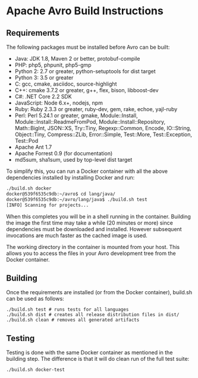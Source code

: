 # Apache Avro Build Instructions

## Requirements

The following packages must be installed before Avro can be built:

 - Java: JDK 1.8, Maven 2 or better, protobuf-compile
 - PHP: php5, phpunit, php5-gmp
 - Python 2: 2.7 or greater, python-setuptools for dist target
 - Python 3: 3.5 or greater
 - C: gcc, cmake, asciidoc, source-highlight
 - C++: cmake 3.7.2 or greater, g++, flex, bison, libboost-dev
 - C#: .NET Core 2.2 SDK
 - JavaScript: Node 6.x+, nodejs, npm
 - Ruby: Ruby 2.3.3 or greater, ruby-dev, gem, rake, echoe, yajl-ruby
 - Perl: Perl 5.24.1 or greater, gmake, Module::Install,
   Module::Install::ReadmeFromPod, Module::Install::Repository,
   Math::BigInt, JSON::XS, Try::Tiny, Regexp::Common, Encode,
   IO::String, Object::Tiny, Compress::ZLib, Error::Simple,
   Test::More, Test::Exception, Test::Pod
 - Apache Ant 1.7
 - Apache Forrest 0.9 (for documentation)
 - md5sum, sha1sum, used by top-level dist target

To simplify this, you can run a Docker container with all the above
dependencies installed by installing Docker and run:

```bash
./build.sh docker
docker@539f6535c9db:~/avro$ cd lang/java/
docker@539f6535c9db:~/avro/lang/java$ ./build.sh test
[INFO] Scanning for projects...
```

When this completes you will be in a shell running in the
container. Building the image the first time may take a while (20
minutes or more) since dependencies must be downloaded and
installed. However subsequent invocations are much faster as the
cached image is used.

The working directory in the container is mounted from your host. This
allows you to access the files in your Avro development tree from the
Docker container.

## Building

Once the requirements are installed (or from the Docker container),
build.sh can be used as follows:

```
./build.sh test # runs tests for all languages
./build.sh dist # creates all release distribution files in dist/
./build.sh clean # removes all generated artifacts
```

## Testing

Testing is done with the same Docker container as mentioned in the building
step. The difference is that it will do clean run of the full test suite:

```bash
./build.sh docker-test
```
